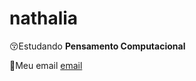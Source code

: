 # nathalia
:kissing_closed_eyes:Estudando **Pensamento Computacional**

:ghost:Meu email [email](nathalia.venturini@escola.pr.gov.br)
